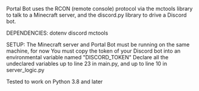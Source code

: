 Portal Bot uses the RCON (remote console) protocol via the mctools library to talk to a Minecraft server,
and the discord.py library to drive a Discord bot.

DEPENDENCIES:
dotenv
discord
mctools

SETUP:
The Minecraft server and Portal Bot must be running on the same machine, for now
You must copy the token of your Discord bot into an environmental variable named "DISCORD_TOKEN"
Declare all the undeclared variables up to line 23 in main.py, and up to line 10 in server_logic.py

Tested to work on Python 3.8 and later
